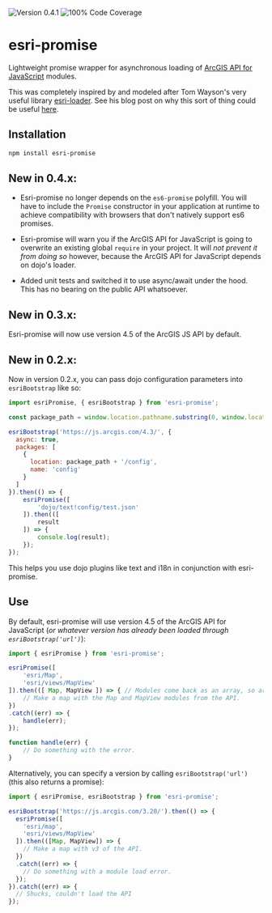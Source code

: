 ![Version 0.4.1](https://img.shields.io/badge/npm-v0.4.1-blue.svg) ![100% Code Coverage](https://img.shields.io/badge/coverage-100%25-brightgreen.svg)

# esri-promise

Lightweight promise wrapper for asynchronous loading of [ArcGIS API for JavaScript](https://developers.arcgis.com/javascript/) modules.

This was completely inspired by and modeled after Tom Wayson's very useful library [esri-loader](https://www.npmjs.com/package/esri-loader). See his blog post on why this sort of thing could be useful [here](http://tomwayson.com/2016/11/27/using-the-arcgis-api-for-javascript-in-applications-built-with-webpack/).

## Installation

```bash
npm install esri-promise
```

## New in 0.4.x:

- Esri-promise no longer depends on the `es6-promise` polyfill. You will have to include the `Promise` constructor in your application at runtime to achieve compatibility with browsers that don't natively support es6 promises.

- Esri-promise will warn you if the ArcGIS API for JavaScript is going to overwrite an existing global `require` in your project. It will *not prevent it from doing so* however, because the ArcGIS API for JavaScript depends on dojo's loader.

- Added unit tests and switched it to use async/await under the hood. This has no bearing on the public API whatsoever.

## New in 0.3.x:

Esri-promise will now use version 4.5 of the ArcGIS JS API by default.

## New in 0.2.x:

Now in version 0.2.x, you can pass dojo configuration parameters into `esriBootstrap` like so:

```js
import esriPromise, { esriBootstrap } from 'esri-promise';

const package_path = window.location.pathname.substring(0, window.location.pathname.lastIndexOf('/'));

esriBootstrap('https://js.arcgis.com/4.3/', {
  async: true,
  packages: [
    {
      location: package_path + '/config',
      name: 'config'
    }
  ]
}).then(() => {
    esriPromise([
        'dojo/text!config/test.json'
    ]).then(([
        result
    ]) => {
        console.log(result);
    });
});

```

This helps you use dojo plugins like text and i18n in conjunction with esri-promise.

## Use

By default, esri-promise will use version 4.5 of the ArcGIS API for JavaScript (*or whatever version has already been loaded through `esriBootstrap('url')`*):

```js
import { esriPromise } from 'esri-promise';

esriPromise([
    'esri/Map',
    'esri/views/MapView'
]).then(([ Map, MapView ]) => { // Modules come back as an array, so array destructuring is convenient here.
    // Make a map with the Map and MapView modules from the API.
})
.catch((err) => {
    handle(err);
});

function handle(err) {
    // Do something with the error.
}
```

Alternatively, you can specify a version by calling `esriBootstrap('url')` (this also returns a promise):

```js
import { esriPromise, esriBootstrap } from 'esri-promise';

esriBootstrap('https://js.arcgis.com/3.20/').then(() => {
  esriPromise([
    'esri/map',
    'esri/views/MapView'
  ]).then(([Map, MapView]) => {
    // Make a map with v3 of the API.
  })
  .catch((err) => {
    // Do something with a module load error.
  });
}).catch((err) => {
  // Shucks, couldn't load the API
});
```
